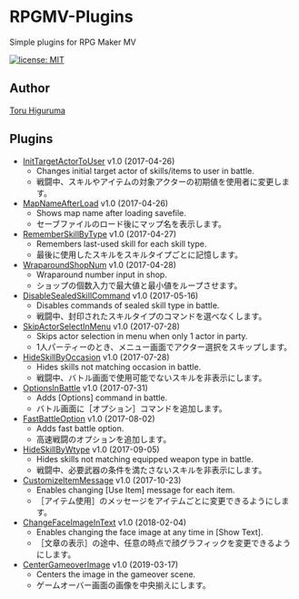# RPGMV-Plugins
Simple plugins for RPG Maker MV

[![license: MIT](https://img.shields.io/badge/license-MIT-blue.svg)](/LICENSE)

## Author
[Toru Higuruma](https://github.com/neofuji)

## Plugins
- [InitTargetActorToUser](/battle/InitTargetActorToUser.js) v1.0 (2017-04-26)
  - Changes initial target actor of skills/items to user in battle.
  - 戦闘中、スキルやアイテムの対象アクターの初期値を使用者に変更します。
- [MapNameAfterLoad](/map/MapNameAfterLoad.js) v1.0 (2017-04-26)
  - Shows map name after loading savefile.
  - セーブファイルのロード後にマップ名を表示します。
- [RememberSkillByType](/system/RememberSkillByType.js) v1.0 (2017-04-27)
  - Remembers last-used skill for each skill type.
  - 最後に使用したスキルをスキルタイプごとに記憶します。
- [WraparoundShopNum](/menu/WraparoundShopNum.js) v1.0 (2017-04-28)
  - Wraparound number input in shop.
  - ショップの個数入力で最大値と最小値をループさせます。
- [DisableSealedSkillCommand](/battle/DisableSealedSkillCommand.js) v1.0 (2017-05-16)
  - Disables commands of sealed skill type in battle.
  - 戦闘中、封印されたスキルタイプのコマンドを選べなくします。
- [SkipActorSelectInMenu](/menu/SkipActorSelectInMenu.js) v1.0 (2017-07-28)
  - Skips actor selection in menu when only 1 actor in party.
  - 1人パーティーのとき、メニュー画面でアクター選択をスキップします。
- [HideSkillByOccasion](/battle/HideSkillByOccasion.js) v1.0 (2017-07-28)
  - Hides skills not matching occasion in battle.
  - 戦闘中、バトル画面で使用可能でないスキルを非表示にします。
- [OptionsInBattle](/battle/OptionsInBattle.js) v1.0 (2017-07-31)
  - Adds [Options] command in battle.
  - バトル画面に［オプション］コマンドを追加します。
- [FastBattleOption](/battle/FastBattleOption.js) v1.0 (2017-08-02)
  - Adds fast battle option.
  - 高速戦闘のオプションを追加します。
- [HideSkillByWtype](/battle/HideSkillByWtype.js) v1.0 (2017-09-05)
  - Hides skills not matching equipped weapon type in battle.
  - 戦闘中、必要武器の条件を満たさないスキルを非表示にします。
- [CustomizeItemMessage](/battle/CustomizeItemMessage.js) v1.0 (2017-10-23)
  - Enables changing [Use Item] message for each item.
  - ［アイテム使用］のメッセージをアイテムごとに変更できるようにします。
- [ChangeFaceImageInText](/event/ChangeFaceImageInText.js) v1.0 (2018-02-04)
  - Enables changing the face image at any time in [Show Text].
  - ［文章の表示］の途中、任意の時点で顔グラフィックを変更できるようにします。
- [CenterGameoverImage](/event/CenterGameoverImage.js) v1.0 (2019-03-17)
  - Centers the image in the gameover scene.
  - ゲームオーバー画面の画像を中央揃えにします。
